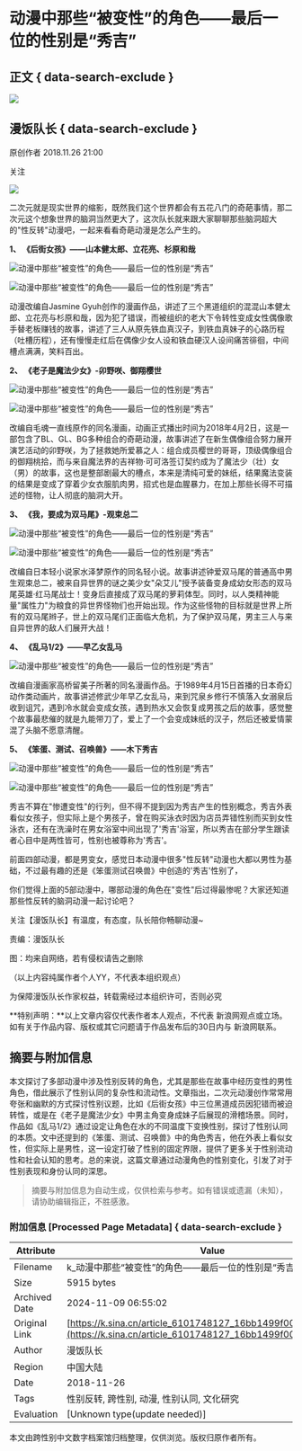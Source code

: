 # 动漫中那些“被变性”的角色——最后一位的性别是“秀吉”

## 正文 { data-search-exclude }


_![](https://n.sinaimg.cn/sinacn10202/360/w180h180/20191012/be00-ifvwfti7819596.jpg)_

## 漫饭队长 { data-search-exclude }

原创作者 2018.11.26 21:00

关注

![](https://n.sinaimg.cn/default/2fb77759/20151125/320X320.png)

二次元就是现实世界的缩影，既然我们这个世界都会有五花八门的奇葩事情，那二次元这个想象世界的脑洞当然更大了，这次队长就来跟大家聊聊那些脑洞超大的"性反转"动漫吧，一起来看看奇葩动漫是怎么产生的。

**1、 《后街女孩》——山本健太郎、立花亮、杉原和哉**

![动漫中那些“被变性”的角色——最后一位的性别是“秀吉”](http://k.sinaimg.cn/n/sinacn15/62/w578h284/20181126/4159-hmivixp0671313.jpg/w700d1q75cms.jpg)

![动漫中那些“被变性”的角色——最后一位的性别是“秀吉”](http://k.sinaimg.cn/n/sinacn15/175/w585h390/20181126/2c3e-hpfyces5169136.jpg/w700d1q75cms.jpg)

动漫改编自Jasmine Gyuh创作的漫画作品，讲述了三个黑道组织的混混山本健太郎、立花亮与杉原和哉，因为犯了错误，而被组织的老大下令转性变成女性偶像歌手替老板赚钱的故事，讲述了三人从原先铁血真汉子，到铁血真妹子的心路历程（吐槽历程），还有慢慢走红后在偶像少女人设和铁血硬汉人设间痛苦徘徊，中间槽点满满，笑料百出。

**2、 《老子是魔法少女》-卯野咲、御翔樱世**

![动漫中那些“被变性”的角色——最后一位的性别是“秀吉”](http://k.sinaimg.cn/n/sinacn15/122/w565h357/20181126/3041-hpevhck7773474.jpg/w700d1q75cms.jpg)

![动漫中那些“被变性”的角色——最后一位的性别是“秀吉”](http://k.sinaimg.cn/n/sinacn15/159/w509h450/20181126/5acc-hmivixp0671475.jpg/w700d1q75cms.jpg)

改编自毛魂一直线原作的同名漫画，动画正式播出时间为2018年4月2日，这是一部包含了BL、GL、BG多种组合的奇葩动漫，故事讲述了在新生偶像组合努力展开演艺活动的卯野咲，为了拯救她所爱慕之人：组合成员樱世的哥哥，顶级偶像组合的御翔桃拾，而与来自魔法界的吉祥物·可可洛签订契约成为了魔法少（壮）女（男）的故事，这也是整部剧最大的槽点，本来是清纯可爱的妹纸，结果魔法变装的结果是变成了穿着少女衣服肌肉男，招式也是血腥暴力，在加上那些长得不可描述的怪物，让人彻底的脑洞大开。

**3、 《我，要成为双马尾》-观束总二**

![动漫中那些“被变性”的角色——最后一位的性别是“秀吉”](http://k.sinaimg.cn/n/sinacn15/374/w640h534/20181126/cc26-hmhswip1166665.jpg/w700d1q75cms.jpg)

![动漫中那些“被变性”的角色——最后一位的性别是“秀吉”](http://k.sinaimg.cn/n/sinacn15/253/w640h413/20181126/8226-hpfyces5174640.jpg/w700d1q75cms.jpg)

改编自日本轻小说家水泽梦原作的同名轻小说。故事讲述钟爱双马尾的普通高中男生观束总二，被来自异世界的谜之美少女"朵艾儿"授予装备变身成幼女形态的双马尾英雄·红马尾战士！变身后直接成了双马尾的萝莉体型。同时，以人类精神能量"属性力"为粮食的异世界怪物们也开始出现。作为这些怪物的目标就是世界上所有的双马尾辫子，世上的双马尾们正面临大危机，为了保护双马尾，男主三人与来自异世界的敌人们展开大战！

**4、 《乱马1/2》——早乙女乱马**

![动漫中那些“被变性”的角色——最后一位的性别是“秀吉”](http://k.sinaimg.cn/n/sinacn15/275/w477h598/20181126/ef33-hmivixp0671569.jpg/w700d1q75cms.jpg)

改编自漫画家高桥留美子所著的同名漫画作品。于1989年4月15日首播的日本奇幻动作类动画片，故事讲述修武少年早乙女乱马，来到咒泉乡修行不慎落入女溺泉后收到诅咒，遇到冷水就会变成女孩，遇到热水又会恢复成男孩之后的故事，感觉整个故事最悲催的就是九能带刀了，爱上了一个会变成妹纸的汉子，然后还被爱情蒙混了头脑不愿意清醒。

**5、 《笨蛋、测试、召唤兽》——木下秀吉**

![动漫中那些“被变性”的角色——最后一位的性别是“秀吉”](http://k.sinaimg.cn/n/sinacn15/789/w495h294/20181126/0ed0-hmivixp0671623.jpg/w700d1q75cms.jpg)

![动漫中那些“被变性”的角色——最后一位的性别是“秀吉”](http://k.sinaimg.cn/n/sinacn15/164/w617h347/20181126/2dd7-hmhswip1166820.jpg/w700d1q75cms.jpg)

秀吉不算在"惨遭变性"的行列，但不得不提到因为秀吉产生的性别概念，秀吉外表看似女孩子，但实际上是个男孩子，曾在购买泳衣时因为店员弄错性别而买到女性泳衣，还有在洗澡时在男女浴室中间出现了'秀吉'浴室，所以秀吉在部分学生跟读者心目中是两性皆可，性别也被尊称为'秀吉'。

前面四部动漫，都是男变女，感觉日本动漫中很多"性反转"动漫也大都以男性为基础，不过最有趣的还是《笨蛋测试召唤兽》中创造的'秀吉'性别了，

你们觉得上面的5部动漫中，哪部动漫的角色在"变性"后过得最惨呢？大家还知道那些性反转的脑洞动漫一起讨论吧？

关注【漫饭队长】有温度，有态度，队长陪你畅聊动漫~

责编：漫饭队长

图：均来自网络，若有侵权请告之删除

（以上内容纯属作者个人YY，不代表本组织观点）

为保障漫饭队长作家权益，转载需经过本组织许可，否则必究

**特别声明：**以上文章内容仅代表作者本人观点，不代表 新浪网观点或立场。如有关于作品内容、版权或其它问题请于作品发布后的30日内与 新浪网联系。

## 摘要与附加信息

<!-- tcd_abstract -->
本文探讨了多部动漫中涉及性别反转的角色，尤其是那些在故事中经历变性的男性角色，借此展示了性别认同的复杂性和流动性。文章指出，二次元动漫创作常常用夸张和幽默的方式探讨性别议题，比如《后街女孩》中三位黑道成员因犯错而被迫转性，或是在《老子是魔法少女》中男主角变身成妹子后展现的滑稽场景。同时，作品如《乱马1/2》通过设定让角色在水的不同温度下变换性别，探讨了性别认同的本质。文中还提到的《笨蛋、测试、召唤兽》中的角色秀吉，他在外表上看似女性，但实际上是男性，这一设定打破了性别的固定界限，提供了更多关于性别流动性和社会认知的思考。总的来说，这篇文章通过动漫角色的性别变化，引发了对于性别表现和身份认同的深思。
<!-- tcd_abstract_end -->

> 摘要与附加信息为自动生成，仅供检索与参考。如有错误或遗漏（未知），请协助编辑指正，不胜感激。

### 附加信息 [Processed Page Metadata] { data-search-exclude }

| Attribute       | Value                                  |
|-----------------|----------------------------------------|
| Filename        | k_动漫中那些“被变性”的角色——最后一位的性别是“秀吉”_-_新浪.md                             |
| Size            | 5915 bytes                           |
| Archived Date   | 2024-11-09 06:55:02                             |
| Original Link   | [https://k.sina.cn/article_6101748127_16bb1499f00100ccqq.html](https://k.sina.cn/article_6101748127_16bb1499f00100ccqq.html)                       |
| Author          | 漫饭队长                               |
| Region          | 中国大陆                               |
| Date            | 2018-11-26                                 |
| Tags            | 性别反转, 跨性别, 动漫, 性别认同, 文化研究                                 |
| Evaluation            | [Unknown type(update needed)]                                 |
<!-- tcd_table_end -->

本文由跨性别中文数字档案馆归档整理，仅供浏览。版权归原作者所有。
